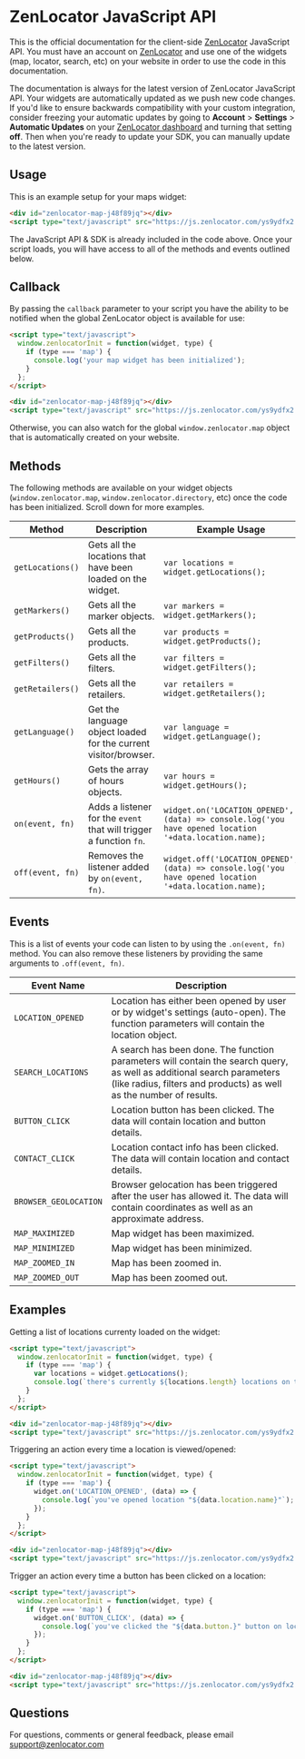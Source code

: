 
# ZenLocator JavaScript API

This is the official documentation for the client-side [ZenLocator](https://zenlocator.com/) JavaScript API. You must have an account on [ZenLocator](https://zenlocator.com/) and use one of the widgets (map, locator, search, etc) on your website in order to use the code in this documentation.

The documentation is always for the latest version of ZenLocator JavaScript API. Your widgets are automatically updated as we push new code changes. If you'd like to ensure backwards compatibility with your custom integration, consider freezing your automatic updates by going to **Account** > **Settings** > **Automatic Updates** on your [ZenLocator dashboard](https://app.zenlocator.com/) and turning that setting **off**. Then when you're ready to update your SDK, you can manually update to the latest version.

## Usage

This is an example setup for your maps widget:

```html
<div id="zenlocator-map-j48f89jq"></div>
<script type="text/javascript" src="https://js.zenlocator.com/ys9ydfx2.min.js" async></script>
```

The JavaScript API & SDK is already included in the code above. Once your script loads, you will have access to all of the methods and events outlined below.

## Callback

By passing the `callback` parameter to your script you have the ability to be notified when the global ZenLocator object is available for use:

```html
<script type="text/javascript">
  window.zenlocatorInit = function(widget, type) {
    if (type === 'map') {
      console.log('your map widget has been initialized');
    }
  };
</script>

<div id="zenlocator-map-j48f89jq"></div>
<script type="text/javascript" src="https://js.zenlocator.com/ys9ydfx2.min.js?callback=zenlocatorInit" async></script>
```

Otherwise, you can also watch for the global `window.zenlocator.map` object that is automatically created on your website.

## Methods

The following methods are available on your widget objects (`window.zenlocator.map`, `window.zenlocator.directory`, etc) once the code has been initialized. Scroll down for more examples.

| Method           | Description                                                        | Example Usage                                                                                          |
| ---------------- | ------------------------------------------------------------------ | ------------------------------------------------------------------------------------------------------ |
| `getLocations()` | Gets all the locations that have been loaded on the widget.        | `var locations = widget.getLocations();`                                                               |
| `getMarkers()`   | Gets all the marker objects.                                       | `var markers = widget.getMarkers();`                                                                   |
| `getProducts()`  | Gets all the products.                                             | `var products = widget.getProducts();`                                                                 |
| `getFilters()`   | Gets all the filters.                                              | `var filters = widget.getFilters();`                                                                   |
| `getRetailers()` | Gets all the retailers.                                            | `var retailers = widget.getRetailers();`                                                               |
| `getLanguage()`  | Get the language object loaded for the current visitor/browser.    | `var language = widget.getLanguage();`                                                                 |
| `getHours()`     | Gets the array of hours objects.                                   | `var hours = widget.getHours();`                                                                       |
| `on(event, fn)`  | Adds a listener for the `event` that will trigger a function `fn`. | `widget.on('LOCATION_OPENED', (data) => console.log('you have opened location '+data.location.name);`  |
| `off(event, fn)` | Removes the listener added by `on(event, fn)`.                     | `widget.off('LOCATION_OPENED', (data) => console.log('you have opened location '+data.location.name);` |

## Events

This is a list of events your code can listen to by using the `.on(event, fn)` method. You can also remove these listeners by providing the same arguments to `.off(event, fn)`.

| Event Name            | Description                                                                                                                                                                                  |
| --------------------- | -------------------------------------------------------------------------------------------------------------------------------------------------------------------------------------------- |
| `LOCATION_OPENED`     | Location has either been opened by user or by widget's settings (auto-open). The function parameters will contain the location object.                                                       |
| `SEARCH_LOCATIONS`    | A search has been done. The function parameters will contain the search query, as well as additional search parameters (like radius, filters and products) as well as the number of results. | 
| `BUTTON_CLICK`        | Location button has been clicked. The data will contain location and button details.                                                                                                         |
| `CONTACT_CLICK`       | Location contact info has been clicked. The data will contain location and contact details.                                                                                                  |
| `BROWSER_GEOLOCATION` | Browser gelocation has been triggered after the user has allowed it. The data will contain coordinates as well as an approximate address.                                                    |
| `MAP_MAXIMIZED`       | Map widget has been maximized.                                                                                                                                                               |
| `MAP_MINIMIZED`       | Map widget has been minimized.                                                                                                                                                               |
| `MAP_ZOOMED_IN`       | Map has been zoomed in.                                                                                                                                                                      |
| `MAP_ZOOMED_OUT`      | Map has been zoomed out.                                                                                                                                                                     |

## Examples

Getting a list of locations currenty loaded on the widget:

```html
<script type="text/javascript">
  window.zenlocatorInit = function(widget, type) {
    if (type === 'map') {
      var locations = widget.getLocations();
      console.log(`there's currently ${locations.length} locations on the map`);
    }
  };
</script>

<div id="zenlocator-map-j48f89jq"></div>
<script type="text/javascript" src="https://js.zenlocator.com/ys9ydfx2.min.js?callback=zenlocatorInit" async></script>
```

Triggering an action every time a location is viewed/opened:

```html
<script type="text/javascript">
  window.zenlocatorInit = function(widget, type) {
    if (type === 'map') {
      widget.on('LOCATION_OPENED', (data) => {
        console.log(`you've opened location "${data.location.name}"`);
      });
    }
  };
</script>

<div id="zenlocator-map-j48f89jq"></div>
<script type="text/javascript" src="https://js.zenlocator.com/ys9ydfx2.min.js?callback=zenlocatorInit" async></script>
```

Trigger an action every time a button has been clicked on a location:

```html
<script type="text/javascript">
  window.zenlocatorInit = function(widget, type) {
    if (type === 'map') {
      widget.on('BUTTON_CLICK', (data) => {
        console.log(`you've clicked the "${data.button.}" button on location "${data.location.name}"`);
      });
    }
  };
</script>

<div id="zenlocator-map-j48f89jq"></div>
<script type="text/javascript" src="https://js.zenlocator.com/ys9ydfx2.min.js?callback=zenlocatorInit" async></script>
```

## Questions

For questions, comments or general feedback, please email [support@zenlocator.com](mailto:support@zenlocator.com)
